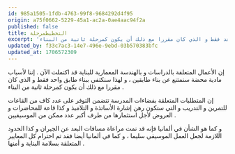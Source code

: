 ```yaml
---
id: 985a1505-1fdb-4763-99f8-9684292d4f95
origin: a75f0662-5229-45a1-ac2a-0ae4aac94f2a
published: false
title: التخطيطمرحلة
excerpt: 'إن الأعمال المتعلقة بالدراسات و بالهندسة المعمارية للبناية قد اكتملت الآن . إننا لأسباب مادية محضة سنمتنع عن بناء طابقين ، و لهذا سنكتفي ببناء طابق واحد فقط و الذي كان مقررا مع ذلك أن يكون كمرحلة ثانية من البناء .'
updated_by: f33c7ac3-14e7-496e-9ebd-03b570383bfc
updated_at: 1706572309
---
```

إن الأعمال المتعلقة بالدراسات و بالهندسة المعمارية للبناية قد اكتملت الآن . إننا لأسباب مادية محضة سنمتنع عن بناء طابقين ، و لهذا سنكتفي ببناء طابق واحد فقط و الذي كان مقررا مع ذلك أن يكون كمرحلة ثانية من البناء .

إن المتطلبات المتعلقة بفضاءات المدرسة تتضمن التوفر على عدد كاف من القاعات للتمرين و التدريب و التي ستكون رهن إشارة الأساتذة و التلاميذ و كذا قاعة للمحاضرات و العروض لأجل استثمارها من طرف أكبر عدد ممكن من الموسيقيين .

و كما هو الشأن في ألمانيا فإنه قد تمت مراعاة مسافات البعد عن الجيران و كذا الحدود اللازمة لجعل العمل الموسيقي سليما ، و كما في ألمانيا أيضا فقد تم احترام كل المعايير المتعلقة بسلامة البناية و أمنها .